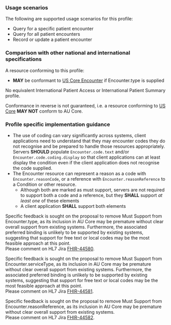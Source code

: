 ### Usage scenarios

The following are supported usage scenarios for this profile:

- Query for a specific patient encounter
- Query for all patient encounters
- Record or update a patient encounter


### Comparison with other national and international specifications

A resource conforming to this profile:
- **MAY** be conformant to [US Core Encounter](http://hl7.org/fhir/us/core/StructureDefinition/us-core-encounter) if Encounter.type is supplied

No equivalent International Patient Access or International Patient Summary profile.

Conformance in reverse is not guaranteed, i.e. a resource conforming to [US Core](http://hl7.org/fhir/us/core) **MAY NOT** conform to AU Core.


### Profile specific implementation guidance
- The use of coding can vary significantly across systems, client applications need to understand that they may encounter codes they do not recognise and be prepared to handle those resources appropriately. Servers **SHOULD** populate `Encounter.code.text` and/or `Encounter.code.coding.display` so that client applications can at least display the condition even if the client application does not recognise the code supplied. 
- The Encounter resource can represent a reason as a code with `Encounter.reasonCode`, or a reference with `Encounter.reasonReference` to a Condition or other resource.
  - Although both are marked as must support, servers are not required to support both a code and a reference, but they **SHALL** support *at least one* of these elements
  - A client application **SHALL** support both elements

<p class="request-for-feedback">Specific feedback is sought on the proposal to remove Must Support from Encounter.type, as its inclusion in AU Core may be premature without clear overall support from existing systems. Furthermore, the associated preferred binding is unlikely to be supported by existing systems, suggesting that support for free text or local codes may be the most feasible approach at this point.<br/>Please comment on HL7 Jira <a href="https://jira.hl7.org/browse/FHIR-44580">FHIR-44580</a>.</p>

<p class="request-for-feedback">Specific feedback is sought on the proposal to remove Must Support from Encounter.serviceType, as its inclusion in AU Core may be premature without clear overall support from existing systems. Furthermore, the associated preferred binding is unlikely to be supported by existing systems, suggesting that support for free text or local codes may be the most feasible approach at this point.<br/>Please comment on HL7 Jira <a href="https://jira.hl7.org/browse/FHIR-44581">FHIR-44581</a>.</p>

<p class="request-for-feedback">Specific feedback is sought on the proposal to remove Must Support from Encounter.reasonReference, as its inclusion in AU Core may be premature without clear overall support from existing systems.<br/>Please comment on HL7 Jira <a href="https://jira.hl7.org/browse/FHIR-44582">FHIR-44582</a>.</p>





